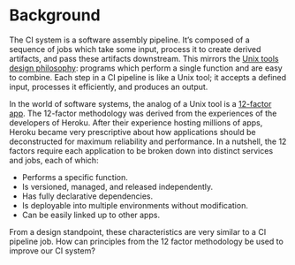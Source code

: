# Background

The CI system is a software assembly pipeline. It’s composed of a sequence of jobs which take some input, 
process it to create derived artifacts, and pass these artifacts downstream. This mirrors the [Unix tools 
design philosophy](http://en.wikipedia.org/wiki/Unix_philosophy): programs which perform a single function and are 
easy to combine. Each step in a CI pipeline is like a Unix tool; it accepts a defined input, processes it 
efficiently, and produces an output. 

In the world of software systems, the analog of a Unix tool is a [12-factor app](http://12factor.net/). 
The 12-factor methodology was derived from the experiences of the developers of Heroku. 
After their experience hosting millions of apps, Heroku became very prescriptive about how applications should 
be deconstructed for maximum reliability and performance. In a nutshell, the 12 factors require each application 
to be broken down into distinct services and jobs, each of which:

* Performs a specific function.
* Is versioned, managed, and released independently.
* Has fully declarative dependencies.
* Is deployable into multiple environments without modification.
* Can be easily linked up to other apps.

From a design standpoint, these characteristics are very similar to a CI pipeline job.
How can principles from the 12 factor methodology be used to improve our CI system? 